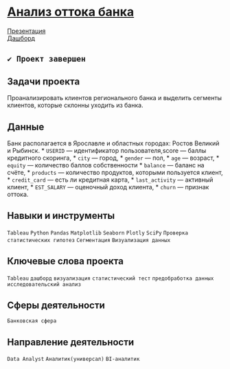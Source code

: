 # [Анализ оттока банка](https://github.com/StanislavTark/yandex_practicum/tree/main/%D0%90%D0%BD%D0%B0%D0%BB%D0%B8%D0%B7%20%D0%BE%D1%82%D1%82%D0%BE%D0%BA%D0%B0%20%D0%B1%D0%B0%D0%BD%D0%BA%D0%B0)
[Презентация](https://drive.google.com/file/d/1XOXTQ4Aita9SbEJbQUlb_fRc3wSA6YcG/view?usp=sharing) \
[Дашборд](https://public.tableau.com/app/profile/.56683918/viz/_17021300184400/sheet4?publish=yes)
## `✔️ Проект завершен`
## Задачи проекта
Проанализировать клиентов регионального банка и выделить сегменты клиентов, которые склонны уходить из банка.
## Данные

Банк располагается в Ярославле и областных городах: Ростов Великий и Рыбинск.
    * `USERID`  — идентификатор пользователя,score  — баллы кредитного скоринга,
    * `city`  — город,
    * `gender`  — пол,
    * `age`  — возраст,
    * `equity`   — количество баллов собственности
    * `balance`  — баланс на счёте,
    * `products`  — количество продуктов, которыми пользуется клиент,
    * `credit_card`  — есть ли кредитная карта,
    * `last_activity`  — активный клиент,
    * `EST_SALARY`  — оценочный доход клиента,
    * `сhurn`  — признак оттока.
## Навыки и инструменты
`Tableau` `Python` `Pandas` `Matplotlib` `Seaborn` `Plotly` `SciPy` `Проверка статистических гипотез` `Сегментация` `Визуализация данных`
## Ключевые слова проекта
`Tableau` `дашборд` `визуализация` `статистический тест` `предобработка данных` `исследовательский анализ`
## Сферы деятельности
`Банковская сфера`
## Направление деятельности
`Data Analyst` `Аналитик(универсал)` `BI-аналитик`
